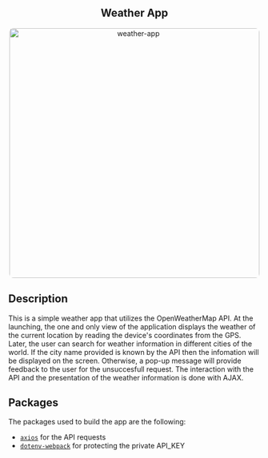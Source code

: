 <h2 align="center">Weather App</h2>

<p align="center">
  <img width="500" style="border-radius: 8px;"alt="weather-app" src="https://user-images.githubusercontent.com/76179035/107866161-e8bb1f00-6e6d-11eb-8a2c-82b6fa8cf172.png">
</p>

## Description

This is a simple weather app that utilizes the OpenWeatherMap API. At the launching, the one and only view of the application displays the weather of the current location by reading the device's coordinates from the GPS. Later, the user can search for weather information in different cities of the world. If the city name provided is known by the API then the infomation will be displayed on the screen. Otherwise, a pop-up message will provide feedback to the user for the unsuccesfull request. The interaction with the API and the presentation of the weather information is done with AJAX.

## Packages

The packages used to build the app are the following:

- [`axios`](https://www.npmjs.com/package/axios) for the API requests
- [`dotenv-webpack`](https://www.npmjs.com/package/dotenv-webpack) for protecting the private API_KEY
